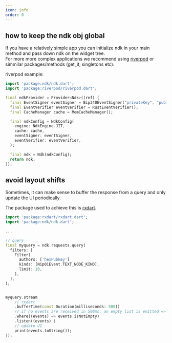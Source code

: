 ```yaml
---
icon: info
order: 0
---
```


## how to keep the ndk obj global

If you have a relatively simple app you can initialize ndk in your main method and pass down ndk on the widget tree.\
For more more complex applications we recommend using [riverpod](<[test](https://pub.dev/packages/riverpod)>) or simmilar packages/methods (get_it, singletons etc).

riverpod example:

```dart
import 'package:ndk/ndk.dart';
import 'package:riverpod/riverpod.dart';

final ndkProvider = Provider<Ndk>((ref) {
  final EventSigner eventSigner = Bip340EventSigner("privateKey", "publicKey");
  final EventVerifier eventVerifier = RustEventVerifier();
  final CacheManager cache = MemCacheManager();

  final ndkConfig = NdkConfig(
    engine: NdkEngine.JIT,
    cache: cache,
    eventSigner: eventSigner,
    eventVerifier: eventVerifier,
  );

  final ndk = Ndk(ndkConfig);
  return ndk;
});
```

## avoid layout shifts

Sometimes, it can make sense to buffer the response from a query and only update the UI periodically.

The package used to achieve this is [rxdart](https://pub.dev/packages/rxdart).

```dart
import 'package:rxdart/rxdart.dart';
import 'package:ndk/ndk.dart';

...

// query
final myquery = ndk.requests.query(
  filters: [
    Filter(
      authors: ['hexPubkey']
      kinds: [Nip01Event.TEXT_NODE_KIND],
      limit: 10,
    ),
  ],
);


myquery.stream
    // rxdart
    .bufferTime(const Duration(milliseconds: 500))
    // if no events are received in 500ms, an empty list is emitted => filter out
    .where((events) => events.isNotEmpty)
    .listen((events) {
    // update UI
    print(events.toString());
});

```
